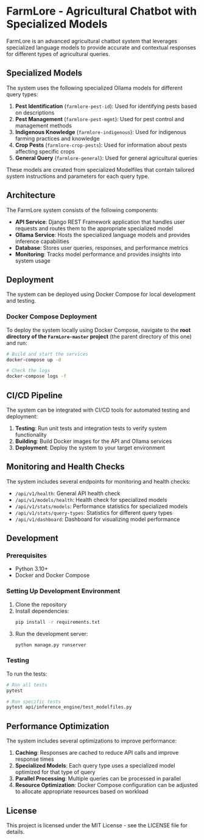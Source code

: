 # FarmLore - Agricultural Chatbot with Specialized Models

FarmLore is an advanced agricultural chatbot system that leverages specialized language models to provide accurate and contextual responses for different types of agricultural queries.

## Specialized Models

The system uses the following specialized Ollama models for different query types:

1. **Pest Identification** (`farmlore-pest-id`): Used for identifying pests based on descriptions
2. **Pest Management** (`farmlore-pest-mgmt`): Used for pest control and management methods
3. **Indigenous Knowledge** (`farmlore-indigenous`): Used for indigenous farming practices and knowledge
4. **Crop Pests** (`farmlore-crop-pests`): Used for information about pests affecting specific crops
5. **General Query** (`farmlore-general`): Used for general agricultural queries

These models are created from specialized Modelfiles that contain tailored system instructions and parameters for each query type.

## Architecture

The FarmLore system consists of the following components:

- **API Service**: Django REST Framework application that handles user requests and routes them to the appropriate specialized model
- **Ollama Service**: Hosts the specialized language models and provides inference capabilities
- **Database**: Stores user queries, responses, and performance metrics
- **Monitoring**: Tracks model performance and provides insights into system usage

## Deployment

The system can be deployed using Docker Compose for local development and testing.

### Docker Compose Deployment

To deploy the system locally using Docker Compose, navigate to the **root directory of the `FarmLore-master` project** (the parent directory of this one) and run:

```bash
# Build and start the services
docker-compose up -d

# Check the logs
docker-compose logs -f
```

## CI/CD Pipeline

The system can be integrated with CI/CD tools for automated testing and deployment:

1. **Testing**: Run unit tests and integration tests to verify system functionality
2. **Building**: Build Docker images for the API and Ollama services
3. **Deployment**: Deploy the system to your target environment

## Monitoring and Health Checks

The system includes several endpoints for monitoring and health checks:

- `/api/v1/health`: General API health check
- `/api/v1/models/health`: Health check for specialized models
- `/api/v1/stats/models`: Performance statistics for specialized models
- `/api/v1/stats/query-types`: Statistics for different query types
- `/api/v1/dashboard`: Dashboard for visualizing model performance

## Development

### Prerequisites

- Python 3.10+
- Docker and Docker Compose


### Setting Up Development Environment

1. Clone the repository
2. Install dependencies:
   ```bash
   pip install -r requirements.txt
   ```
3. Run the development server:
   ```bash
   python manage.py runserver
   ```

### Testing

To run the tests:

```bash
# Run all tests
pytest

# Run specific tests
pytest api/inference_engine/test_modelfiles.py
```

## Performance Optimization

The system includes several optimizations to improve performance:

1. **Caching**: Responses are cached to reduce API calls and improve response times
2. **Specialized Models**: Each query type uses a specialized model optimized for that type of query
3. **Parallel Processing**: Multiple queries can be processed in parallel
4. **Resource Optimization**: Docker Compose configuration can be adjusted to allocate appropriate resources based on workload

## License

This project is licensed under the MIT License - see the LICENSE file for details.
